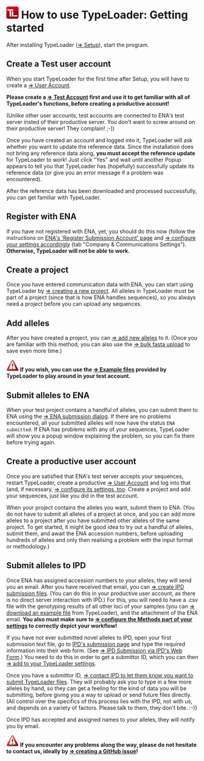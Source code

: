 # ![Icon](images/TypeLoader_32.png) How to use TypeLoader: Getting started

After installing TypeLoader ([=> Setup](setup.py)), start the program.

## Create a Test user account
When you start TypeLoader for the first time after Setup, you will have to create a [=> User Account](users.md). 

**Please create a [=> Test Account](users_test.md) first and use it to get familiar with all of TypeLoader's functions, before creating a productive account!**

(Unlike other user accounts, test accounts are connected to ENA's test server insted of their productive server. You don't want to screw around on their productive server! They complain! ;-))

Once you have created an account and logged into it, TypeLoader will ask whether you want to update the reference data. Since the installation does not bring any reference data along, **you must accept the reference update** for TypeLoader to work!
Just click "Yes" and wait until another Popup appears to tell you that TypeLoader has (hopefully) successfully update its reference data (or give you an error message if a problem was encountered).

After the reference data has been downloaded and processed successfully, you can get familiar with TypeLoader.

## Register with ENA
If you have not registered with ENA, yet, you should do this now (follow the instructions on [ENA's 'Register Submission Account' page](https://ena-docs.readthedocs.io/en/latest/reg_01.html) and [=> configure your settings accordingly](settings.md) (tab "Company & Communications Settings"). **Otherwise, TypeLoader will not be able to work.**

## Create a project
Once you have entered communication data with ENA, you can start using TypeLoader by [=> creating a new project](new_project.md). All alleles in TypeLoader must be part of a project (since that is how ENA handles sequences), so you always need a project before you can upload any sequences.

## Add alleles 
After you have created a project, you can [=> add new alleles](new_allele.md) to it. (Once you are familiar with this method, you can also use the [=> bulk fasta upload](new_allele_bulk.md) to save even more time.)

![important](images/icon_important.png) **If you wish, you can use the [=> Example files](example_files.md) provided by TypeLoader to play around in your test account.** 

## Submit alleles to ENA
When your test project contains a handful of alleles, you can submit them to ENA using the [=> ENA submission dialog](submission_ena.md). If there are no problems encountered, all your submitted alleles will now have the status ``ENA submitted``. If ENA has problems with any of your sequences, TypeLoader will show you a popup window explaining the problem, so you can fix them before trying again. 

## Create a productive user account
Once you are satisfied that ENA's test server accepts your sequences, restart TypeLoader, create a productive [=> User Account](users.md) and log into that (and, if necessary, [=> configure its settings, too](settings.md). Create a project and add your sequences, just like you did in the test account.

When your project contains the alleles you want, submit them to ENA. (You do not have to submit all alleles of a project at once, and you can add more alleles to a project after you have submitted other alleles of the same project. To get started, it might be good idea to try out a handful of alleles, submit them, and await the ENA accession numbers, before uploading hundreds of alleles and only then realising a problem with the input format or methodology.)

## Submit alleles to IPD
Once ENA has assigned accession numbers to your alleles, they will send you an email. After you have received that email, you can [=> create IPD submission files](submission_ipd.md). (You can do this in your productive user account, as there is no direct server interaction with IPD.) For this, you will need to have a .csv file with the genotyping results of all other loci of your samples (you can [=> download an example file](example_files.md) from TypeLoader), and the attachment of the ENA email. **You also must make sure to [=> configure the Methods part of your settings](settings.md) to correctly depict your workflow!** 

If you have not ever submitted novel alleles to IPD, open your first submission text file, go to [IPD's submission page](https://www.ebi.ac.uk/ipd/imgt/hla/subs/submit.html) and type the required information into their web form. (See [=> IPD Submission via IPD's Web Form](ipd_webform.md).) You need to do this in order to get a submittor ID, which you can then [=> add to your TypeLoader settings](settings.md). 

Once you have a submittor ID, [=> contact IPD to let them know you want to submit TypeLoader files](ipd.md). They will probably ask you to type in a few more alleles by hand, so they can get a feeling for the kind of data you will be submitting, before giving you a way to upload or send future files directly. (All control over the specifics of this process lies with the IPD, not with us, and depends on a variety of factors. Please talk to them, they don't bite. :-))

Once IPD has accepted and assigned names to your alleles, they will notify you by email. 

![important](images/icon_important.png) **If you encounter any problems along the way, please do not hesitate to contact us, ideally by  [=> creating a GitHub issue](https://github.com/DKMS-LSL/typeloader/issues)!**